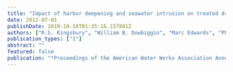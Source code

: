 ```yaml
---
title: "Impact of harbor deepening and seawater intrusion on treated drinking water quality"
date: 2012-07-01
publishDate: 2019-10-10T01:35:16.157881Z
authors: ["R.S. Kingsbury", "William B. Dowbiggin", "Marc Edwards", "Philip C. Singer"]
publication_types: ["1"]
abstract: ""
featured: false
publication: "*Proceedings of the American Water Works Association Annual Conference and Exhibition, 2012*"
---
```


